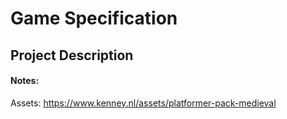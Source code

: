 # Game Specification
## Project Description

#### Notes:
Assets: https://www.kenney.nl/assets/platformer-pack-medieval
<!--stackedit_data:
eyJoaXN0b3J5IjpbLTE0MTM2MzEyMiwxMTczNzY5MTIxLC0xNz
Q0ODU0MjY0XX0=
-->